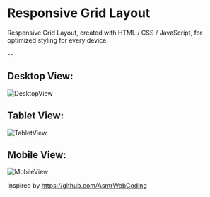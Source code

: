 # Responsive Grid Layout 

Responsive Grid Layout, created with HTML / CSS / JavaScript, for optimized styling for every device.

--

## Desktop View:


![DesktopView](https://i.imgur.com/bEyJPYG.png)


## Tablet View:


![TabletView](https://i.imgur.com/rtHh3Gk.png)


## Mobile View:


![MobileView](https://i.imgur.com/TDHFF9C.png)


Inspired by https://github.com/AsmrWebCoding
